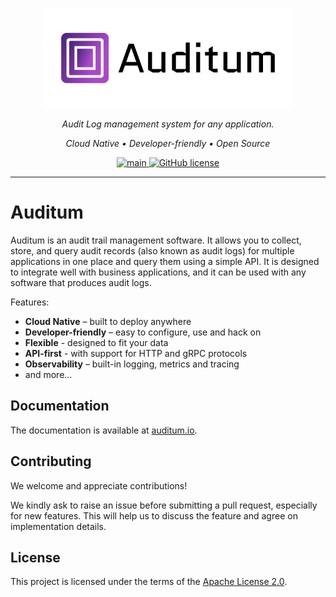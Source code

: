 <p align="center">
  <a href="https://auditum.io"><img src="assets/banner.png" width="400" alt="Auditum"></a>
</p>

<p align="center">
  <em>Audit Log management system for any application.</em>
</p>
<p align="center">
  <i>Cloud Native • Developer-friendly • Open Source</i>
</p>

<p align="center">
  <a href="https://github.com/infragmo/auditum/actions/workflows/main.yml" target="_blank">
    <img src="https://github.com/infragmo/auditum/actions/workflows/main.yml/badge.svg" alt="main">
  </a>
  <a href="https://github.com/infragmo/auditum/blob/main/LICENSE" target="_blank">
    <img src="https://img.shields.io/github/license/infragmo/auditum.svg" alt="GitHub license">
  </a>
</p>

---

# Auditum

Auditum is an audit trail management software. It allows you to collect, store,
and query audit records (also known as audit logs) for multiple applications in
one place and query them using a simple API. It is designed to integrate well 
with business applications, and it can be used with any software that produces
audit logs.

Features:

- **Cloud Native** – built to deploy anywhere
- **Developer-friendly** – easy to configure, use and hack on
- **Flexible** - designed to fit your data
- **API-first** - with support for HTTP and gRPC protocols
- **Observability** – built-in logging, metrics and tracing
- and more...

## Documentation

The documentation is available at [auditum.io](https://auditum.io/).

## Contributing

We welcome and appreciate contributions!

We kindly ask to raise an issue before submitting a pull request, especially for
new features. This will help us to discuss the feature and agree on implementation details.

## License

This project is licensed under the terms of the [Apache License 2.0](LICENSE).
